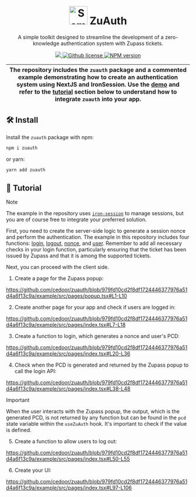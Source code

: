 <p align="center">
    <h1 align="center">
        <picture>
            <source media="(prefers-color-scheme: dark)" srcset="https://github.com/cedoor/zuauth/blob/main/example/public/light-icon.png">
            <source media="(prefers-color-scheme: light)" srcset="https://github.com/cedoor/zuauth/blob/main/example/public/icon.png">
            <img width="50" alt="Semaphore icon" src="https://github.com/cedoor/zuauth/blob/main/example/public/icon.png">
        </picture>
        ZuAuth
    </h1>
    <p align="center">A simple toolkit designed to streamline the development of a zero-knowledge authentication system with Zupass tickets.</p>
</p>

<p align="center">
    <a href="https://github.com/proofcarryingdata">
        <img src="https://img.shields.io/badge/project-PCD-blue.svg?style=flat-square">
    </a>
    <a href="https://github.com/cedoor/zuauth/blob/main/LICENSE">
        <img alt="Github license" src="https://img.shields.io/github/license/cedoor/zuauth.svg?style=flat-square">
    </a>
    <a href="https://www.npmjs.com/package/zuauth">
        <img alt="NPM version" src="https://img.shields.io/npm/v/zuauth?style=flat-square" />
    </a>
</p>

|  The repository includes the `zuauth` package and a commented example demonstrating how to create an authentication system using NextJS and IronSession. Use the [demo](https://zuauth.vercel.app/) and refer to the [tutorial](/#-tutorial) section below to understand how to integrate `zuauth` into your app. |
| ------------------------------------------------------------------------------------------------------------------------------------------------------------------------------------------------------------------------------------------------------------------------------------------------------------------------ |

## 🛠 Install

Install the `zuauth` package with npm:

```bash
npm i zuauth
```

or yarn:

```bash
yarn add zuauth
```

## 📜 Tutorial

> [!NOTE]  
> The example in the repository uses [`iron-session`](https://github.com/vvo/iron-session) to manage sessions, but you are of course free to integrate your preferred solution.

First, you need to create the server-side logic to generate a session nonce and perform the authentication. The example in this repository includes four functions: [login](example/src/pages/api/login.ts), [logout](example/src/pages/api/logout.ts), [nonce](example/src/pages/api/nonce.ts), and [user](example/src/pages/api/user.ts). Remember to add all necessary checks in your login function, particularly ensuring that the ticket has been issued by Zupass and that it is among the supported tickets.

Next, you can proceed with the client side.

1. Create a page for the Zupass popup:

https://github.com/cedoor/zuauth/blob/979fd10cd2f8df1724446377976a51d4a6f13c9a/example/src/pages/popup.tsx#L1-L10

2. Create another page for your app and check if users are logged in:

https://github.com/cedoor/zuauth/blob/979fd10cd2f8df1724446377976a51d4a6f13c9a/example/src/pages/index.tsx#L7-L18

3. Create a function to login, which generates a nonce and user's PCD:

https://github.com/cedoor/zuauth/blob/979fd10cd2f8df1724446377976a51d4a6f13c9a/example/src/pages/index.tsx#L20-L36

4. Check when the PCD is generated and returned by the Zupass popup to call the login API:

https://github.com/cedoor/zuauth/blob/979fd10cd2f8df1724446377976a51d4a6f13c9a/example/src/pages/index.tsx#L38-L48

> [!IMPORTANT]  
> When the user interacts with the Zupass popup, the output, which is the generated PCD, is not returned by any function but can be found in the `pcd` state variable within the `useZuAuth` hook. It's important to check if the value is defined.

5. Create a function to allow users to log out:

https://github.com/cedoor/zuauth/blob/979fd10cd2f8df1724446377976a51d4a6f13c9a/example/src/pages/index.tsx#L50-L55

6. Create your UI:

https://github.com/cedoor/zuauth/blob/979fd10cd2f8df1724446377976a51d4a6f13c9a/example/src/pages/index.tsx#L97-L106
